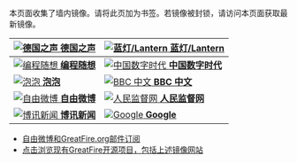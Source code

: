 本页面收集了墙内镜像。请将此页加为书签。若镜像被封锁，请访问本页面获取最新镜像。

[![德国之声](https://raw.githubusercontent.com/greatfire/z/master/dw.png "德国之声 - 免翻墙镜像") **德国之声**](https://dw7.global.ssl.fastly.net/ "德国之声 - 免翻墙镜像") | [![蓝灯/Lantern](https://raw.githubusercontent.com/greatfire/z/master/lantern.png "以及自由微博和GreatFire.org官方中文论坛 - 免翻墙镜像") **蓝灯/Lantern**](https://d2d1zfqgifngbh.cloudfront.net/ "以及自由微博和GreatFire.org官方中文论坛 - 免翻墙镜像")
------------- | -------------
[![编程随想](https://raw.githubusercontent.com/greatfire/z/master/programthink.png "编程随想的博客 - 免翻墙镜像") **编程随想**](https://pt6.global.ssl.fastly.net/ "编程随想的博客 - 免翻墙镜像") | [![中国数字时代](https://raw.githubusercontent.com/greatfire/z/master/cdt.png "中国数字时代 - 免翻墙镜像") **中国数字时代**](https://d1hjdlu08v409i.cloudfront.net/ "中国数字时代 - 免翻墙镜像")
[![泡泡](https://raw.githubusercontent.com/greatfire/z/master/paopao.png "泡泡 - 未经审查的互联网信息 - 免翻墙镜像") **泡泡**](https://d38yf3i0kj4hnb.cloudfront.net/ "泡泡 - 未经审查的互联网信息 - 免翻墙镜像") | [![BBC 中文](https://raw.githubusercontent.com/greatfire/z/master/bbc.png "BBC 中文 - 免翻墙镜像") **BBC 中文**](https://d1z269x44ovtxp.cloudfront.net/ "BBC 中文 - 免翻墙镜像")
[![自由微博](https://raw.githubusercontent.com/greatfire/z/master/freeweibo.png "自由微博 - 匿名和不受屏蔽的新浪微博搜索 - 免翻墙镜像") **自由微博**](https://d2xg0kpm6z915y.cloudfront.net/ "自由微博 - 匿名和不受屏蔽的新浪微博搜索 - 免翻墙镜像") | [![人民监督网](https://raw.githubusercontent.com/greatfire/z/master/renminjianduwang.png "人民监督网 - 免翻墙镜像") **人民监督网**](https://rmjdw15.global.ssl.fastly.net/ "人民监督网 - 免翻墙镜像")
[![博讯新闻](https://raw.githubusercontent.com/greatfire/z/master/boxun.png "博讯新闻 - 免翻墙镜像") **博讯新闻**](https://d1plizitxo67xx.cloudfront.net/ "博讯新闻 - 免翻墙镜像") | [![Google](https://raw.githubusercontent.com/greatfire/z/master/google.png "Google - 免翻墙镜像") **Google**](https://d3vv89cvqbrqlq.cloudfront.net/ "Google - 免翻墙镜像")


* [自由微博和GreatFire.org邮件订阅](https://b.us7.list-manage.com/subscribe?u=854fca58782082e0cbdf204a0&id=c78949b93c)
* [点击浏览现有GreatFire开源项目，包括上述镜像网站](https://github.com/greatfire/wiki/wiki)
